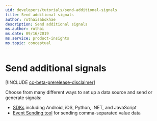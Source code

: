 ```yaml
---
uid: developers/tutorials/send-additional-signals
title: Send additional signals 
author: ruthaisabokhae
description: Send additional signals 
ms.author: ruthai
ms.date: 09/16/2019
ms.service: product-insights
ms.topic: conceptual
---
```


# Send additional signals

[!INCLUDE [cc-beta-prerelease-disclaimer]( includes/cc-beta-prerelease-disclaimer.md)]

Choose from many different ways to set up a data source and send or generate signals:

* [SDKs](dev-resources.md) including Android, iOS, Python, .NET, and JavaScript
* [Event Sending tool](ingest.md) for sending comma-separated value data
